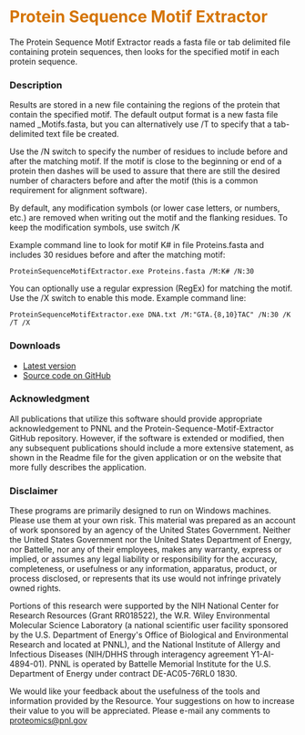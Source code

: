 # __<span style="color:#D57500">Protein Sequence Motif Extractor</span>__
The Protein Sequence Motif Extractor reads a fasta file or tab delimited file containing protein sequences, then looks for the specified motif in each protein sequence.

### Description
Results are stored in a new file containing the regions of the protein that contain the specified motif. The default output format is a new fasta file named _Motifs.fasta, but you can alternatively use /T to specify that a tab-delimited text file be created.

Use the /N switch to specify the number of residues to include before and after the matching motif. If the motif is close to the beginning or end of a protein then dashes will be used to assure that there are still the desired number of characters before and after the motif (this is a common requirement for alignment software).

By default, any modification symbols (or lower case letters, or numbers, etc.) are removed when writing out the motif and the flanking residues. To keep the modification symbols, use switch /K

Example command line to look for motif K# in file Proteins.fasta and includes 30 residues before and after the matching motif:

`ProteinSequenceMotifExtractor.exe Proteins.fasta /M:K# /N:30`

You can optionally use a regular expression (RegEx) for matching the motif. Use the /X switch to enable this mode. Example command line:

`ProteinSequenceMotifExtractor.exe DNA.txt /M:"GTA.{8,10}TAC" /N:30 /K /T /X`

### Downloads
* [Latest version](https://github.com/PNNL-Comp-Mass-Spec/Protein-Sequence-Motif-Extractor/releases/latest)
* [Source code on GitHub](https://github.com/PNNL-Comp-Mass-Spec/Protein-Sequence-Motif-Extractor)

### Acknowledgment

All publications that utilize this software should provide appropriate acknowledgement to PNNL and the Protein-Sequence-Motif-Extractor GitHub repository. However, if the software is extended or modified, then any subsequent publications should include a more extensive statement, as shown in the Readme file for the given application or on the website that more fully describes the application.

### Disclaimer

These programs are primarily designed to run on Windows machines. Please use them at your own risk. This material was prepared as an account of work sponsored by an agency of the United States Government. Neither the United States Government nor the United States Department of Energy, nor Battelle, nor any of their employees, makes any warranty, express or implied, or assumes any legal liability or responsibility for the accuracy, completeness, or usefulness or any information, apparatus, product, or process disclosed, or represents that its use would not infringe privately owned rights.

Portions of this research were supported by the NIH National Center for Research Resources (Grant RR018522), the W.R. Wiley Environmental Molecular Science Laboratory (a national scientific user facility sponsored by the U.S. Department of Energy's Office of Biological and Environmental Research and located at PNNL), and the National Institute of Allergy and Infectious Diseases (NIH/DHHS through interagency agreement Y1-AI-4894-01). PNNL is operated by Battelle Memorial Institute for the U.S. Department of Energy under contract DE-AC05-76RL0 1830.

We would like your feedback about the usefulness of the tools and information provided by the Resource. Your suggestions on how to increase their value to you will be appreciated. Please e-mail any comments to proteomics@pnl.gov
